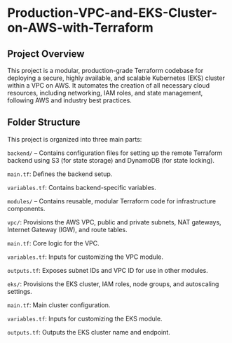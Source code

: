 # Production-VPC-and-EKS-Cluster-on-AWS-with-Terraform

## Project Overview
This project is a modular, production-grade Terraform codebase for deploying a secure, highly available, and scalable Kubernetes (EKS) cluster within a VPC on AWS. It automates the creation of all necessary cloud resources, including networking, IAM roles, and state management, following AWS and industry best practices.

## Folder Structure
This project is organized into three main parts:

```backend/``` – Contains configuration files for setting up the remote Terraform backend using S3 (for state storage) and DynamoDB (for state locking).

  ```main.tf```: Defines the backend setup.

  ```variables.tf```: Contains backend-specific variables.

```modules/``` – Contains reusable, modular Terraform code for infrastructure components.

```vpc/```: Provisions the AWS VPC, public and private subnets, NAT gateways, Internet Gateway (IGW), and route tables.

```main.tf```: Core logic for the VPC.

```variables.tf```: Inputs for customizing the VPC module.

```outputs.tf```: Exposes subnet IDs and VPC ID for use in other modules.

```eks/```: Provisions the EKS cluster, IAM roles, node groups, and autoscaling settings.

```main.tf```: Main cluster configuration.

```variables.tf```: Inputs for customizing the EKS module.

```outputs.tf```: Outputs the EKS cluster name and endpoint.



